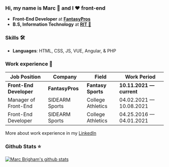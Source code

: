 ### Hi, my name is Marc 👋 and I ❤️ front-end
- **Front-End Developer** at **[FantasyPros](https://www.fantasypros.com/)**
- **B.S, Information Technology** at **[RIT 🐯](https://www.rit.edu/)**

### Skills 🛠️
- **Languages**:        HTML, CSS, JS, VUE, Angular, & PHP

### Work experience 👔
| Job Position             | Company           | Field                           | Work Period                |
| ------------------------ | ----------------- | ------------------------------- | -------------------------- |
| **Front-End Developer**  | **FantasyPros**   | **Fantasy Sports**              | **10.11.2021 — current**   |
| Manager of Front-End     | SIDEARM Sports    | College Athletics               | 04.02.2021 — 10.08.2021    |
| Front-End Developer      | SIDEARM Sports    | College Athletics               | 04.25.2016 — 04.01.2021    |

More about work experience in my [LinkedIn](https://www.linkedin.com/in/marcbrigham/)

### Github Stats ⭐
[![Marc Brigham's github stats](https://github-readme-stats.vercel.app/api?username=marcbrigham&show_icons=true&theme=tokyonight)](https://github.com/marcbrigham/github-readme-stats)

<!--

Here are some ideas to get you started:

- 🔭 I’m currently working on ...
- 🌱 I’m currently learning ...
- 👯 I’m looking to collaborate on ...
- 🤔 I’m looking for help with ...
- 💬 Ask me about ...
- 📫 How to reach me: ...
- 😄 Pronouns: ...
- ⚡ Fun fact: ...
-->

